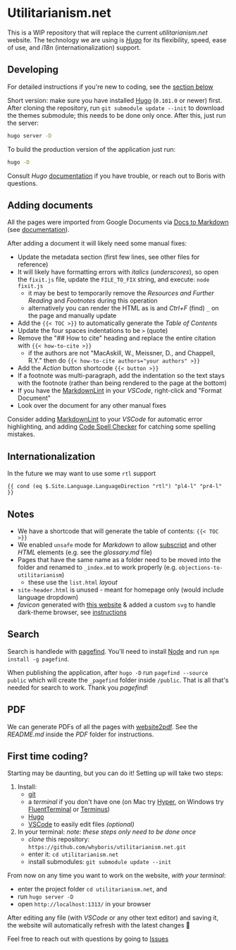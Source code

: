 # Utilitarianism.net

This is a WIP repository that will replace the current _utilitarianism.net_ website. The technology we are using is [*Hugo*](https://gohugo.io/) for its flexibility, speed, ease of use, and _i18n_ (internationalization) support.

## Developing

For detailed instructions if you're new to coding, see the [section below](#first-time-coding)

Short version: make sure you have installed [Hugo](https://gohugo.io/getting-started/installing/) (`0.101.0` or newer) first. After cloning the repository, run `git submodule update --init` to download the themes submodule; this needs to be done only once. After this, just run the server:

```sh
hugo server -D
```

To build the production version of the application just run:

```sh
hugo -D
```

Consult _Hugo_ [documentation](https://gohugo.io/documentation/) if you have trouble, or reach out to Boris with questions.

## Adding documents

All the pages were imported from Google Documents via [Docs to Markdown](https://workspace.google.com/u/0/marketplace/app/docs_to_markdown/700168918607) (see [documentation](https://github.com/evbacher/gd2md-html/wiki)).

After adding a document it will likely need some manual fixes:

- Update the metadata section (first few lines, see other files for reference)
- It will likely have formatting errors with _italics_ (_underscores_), so open the `fixit.js` file, update the `FILE_TO_FIX` string, and execute: `node fixit.js`
  - it may be best to temporarily remove the _Resources and Further Reading_ and _Footnotes_ during this operation
  - alternatively you can render the HTML as is and _Ctrl+F_ (find) `_` on the page and manually update
- Add the `{{< TOC >}}` to automatically generate the _Table of Contents_
- Update the four spaces indentations to be `>` (quote)
- Remove the "## How to cite" heading and replace the entire citation with `{{< how-to-cite >}}`
  - if the authors are not "MacAskill, W., Meissner, D., and Chappell, R.Y." then do `{{< how-to-cite authors="your authors" >}}`
- Add the _Action_ button shortcode `{{< button >}}`
- If a footnote was multi-paragraph, add the indentation so the text stays with the footnote (rather than being rendered to the page at the bottom)
- If you have the [MarkdownLint](https://marketplace.visualstudio.com/items?itemName=DavidAnson.vscode-markdownlint) in your _VSCode_, right-click and "Format Document" 
- Look over the document for any other manual fixes

Consider adding [MarkdownLint](https://marketplace.visualstudio.com/items?itemName=DavidAnson.vscode-markdownlint) to your _VSCode_ for automatic error highlighting, and adding [Code Spell Checker](https://marketplace.visualstudio.com/items?itemName=streetsidesoftware.code-spell-checker) for catching some spelling mistakes.

## Internationalization

In the future we may want to use some `rtl` support

```
{{ cond (eq $.Site.Language.LanguageDirection "rtl") "pl4-l" "pr4-l" }}
```

## Notes

- We have a shortcode that will generate the table of contents: `{{< TOC >}}`
- We enabled `unsafe` mode for _Markdown_ to allow [subscript](https://discourse.gohugo.io/t/footnote-sup-tag-not-working-inside-markdownify-help/25426) and other _HTML_ elements (e.g. see the _glossary.md_ file)
- Pages that have the same name as a folder need to be moved into the folder and renamed to `_index.md` to work properly (e.g. `objections-to-utilitarianism`)
  - these use the `list.html` _layout_
- `site-header.html` is unused - meant for homepage only (would include language dropdown)
- _favicon_ generated with [this website](https://realfavicongenerator.net/) & added a custom `svg` to handle dark-theme browser, see [instructions](https://web.dev/building-an-adaptive-favicon/)

## Search

Search is handlede with [pagefind](https://pagefind.app/). You'll need to install [Node](https://nodejs.org/en/) and run `npm install -g pagefind`.

When publishing the application, after `hugo -D` run `pagefind --source public` which will create the `_pagefind` folder inside `/public`. That is all that's needed for search to work. Thank you _pagefind_!

## PDF

We can generate PDFs of all the pages with [website2pdf](https://github.com/jgazeau/website2pdf). See the _README.md_ inside the _PDF_ folder for instructions.

## First time coding?

Starting may be daunting, but you can do it! Setting up will take two steps:

1. Install:
   - [git](https://git-scm.com/)
   - a _terminal_ if you don't have one (on Mac try [Hyper](https://hyper.is), on Windows try [FluentTerminal](https://github.com/felixse/FluentTerminal) or [Terminus](https://github.com/Eugeny/terminus))
   - [Hugo](https://gohugo.io/getting-started/installing/)
   - [VSCode](https://code.visualstudio.com) to easily edit files _(optional)_
2. In your terminal: _note: these steps only need to be done once_
   - _clone_ this repository: `https://github.com/whyboris/utilitarianism.net.git`
   - enter it: `cd utilitarianism.net`
   - install submodules: `git submodule update --init`

From now on any time you want to work on the website, _with your terminal_:

- enter the project folder `cd utilitarianism.net`, and
- run `hugo server -D` 
- open `http://localhost:1313/` in your browser
  
After editing any file (with _VSCode_ or any other text editor) and saving it, the website will automatically refresh with the latest changes 🎉

Feel free to reach out with questions by going to [Issues](https://github.com/whyboris/utilitarianism.net/issues)
